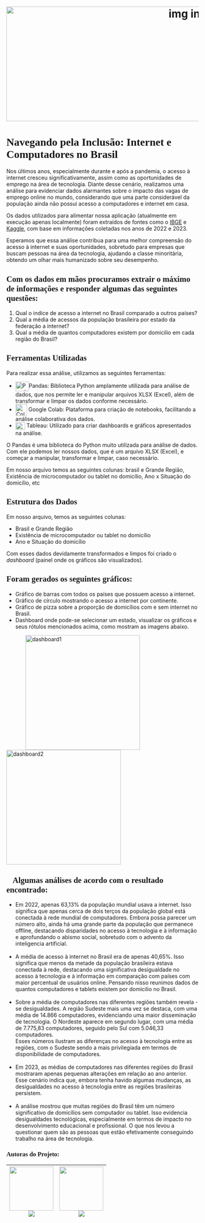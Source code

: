 <h1 align="center">
  <img src="/img/mundo.png" alt="img internet" width="1000" height="300px">
</h1>


<font face="perpetua"><h1>Navegando pela Inclusão: Internet e Computadores no Brasil</h1></font>

<p>Nos últimos anos, especialmente durante e após a pandemia, o acesso à internet cresceu significativamente, assim como as oportunidades de emprego na área de tecnologia. Diante desse cenário, realizamos uma análise para evidenciar dados alarmantes sobre o impacto das vagas de emprego online no mundo, considerando que uma parte considerável da população ainda não possui acesso a computadores e internet em casa.</p>

<p>Os dados utilizados para alimentar nossa aplicação (atualmente em execução apenas localmente) foram extraídos de fontes como o <a href="https://www.ibge.gov.br/estatisticas/sociais/trabalho/17270-pnad-continua.html?edicao=38243&t=resultados" target="_blank">IBGE</a> e <a href="https://www.kaggle.com/datasets/sansuthi/gapminder-internet" target="_blank">Kaggle</a>, com base em informações coletadas nos anos de 2022 e 2023.</p>

<p>Esperamos que essa análise contribua para uma melhor compreensão do acesso à internet e suas oportunidades, sobretudo para empresas que buscam pessoas na área da tecnologia, ajudando a classe minoritária, obtendo um olhar mais humanizado sobre seu desempenho.</p>

<font face="perpetua"><h2>Com os dados em mãos procuramos extrair o máximo de informações e responder algumas das seguintes questões:</h2></font>

<ol>
    <li>Qual o indice de acesso a internet no Brasil comparado a outros países?</li>
    <li>Qual a média de acessos da população brasileira por estado da federação a internet?</li>
    <li>Qual a média de quantos computadores existem por domicilio em cada região do Brasil?</li>
</ol>

<font face="perpetua"><h2>Ferramentas Utilizadas</h2></font>

<p>Para realizar essa análise, utilizamos as seguintes ferramentas:</p>

<ul>
    <li><img align="center" alt="Pandas" height="25" width="35" src="https://logowik.com/content/uploads/images/panda3013.logowik.com.webp">Pandas: Biblioteca Python amplamente utilizada para análise de dados, que nos permite ler e manipular arquivos XLSX (Excel), além de transformar e limpar os dados conforme necessário.</li>
    <li><img align="center" alt="Colab" height="30" width="30" src="https://i.namu.wiki/i/zKS7LsOc2A4ZZR64XnAm8S88HbszoXQPH_T7CY3KFwfwJtemXQwc4Nu3tx5GavmyG-wmgcKs_PfqYbY8xg3iow.webp"> Google Colab: Plataforma para criação de notebooks, facilitando a análise colaborativa dos dados.</li>
    <li><img align="center" alt="Tableau" height="20" width="25" src="https://wallpapers.com/images/hd/tableau-software-logo-design-th525w75z77ccxc9.png">  Tableau: Utilizado para criar dashboards e gráficos apresentados na análise.</li>
</ul>

 <p>O Pandas é uma biblioteca do Python muito utilizada para análise de dados. Com ele podemos ler nossos dados, que é um arquivo XLSX (Excel), e começar a manipular, transformar e limpar, caso necessário. 

 Em nosso arquivo temos as seguintes colunas: brasil e Grande Região, Existência de microcomputador ou tablet no domicílio, Ano x Situação do domicílio, etc
 

<font face="perpetua"><h2>Estrutura dos Dados</h2></font>

Em nosso arquivo, temos as seguintes colunas:
<ul>
    <li>Brasil e Grande Região </li>
    <li>Existência de microcomputador ou tablet no domicílio</li>
    <li>Ano e Situação do domicílio</li>
</ul>

 
 Com esses dados devidamente transformados e limpos foi criado o _dashboard_ (painel onde os gráficos são visualizados).</p>

<font face="perpetua"><h2>Foram gerados os seguintes gráficos:</h2></font>
 
 <ul>
    <li>Gráfico de barras com todos os países que possuem acesso a internet.</li>
    <li>Gráfico de círculo mostrando o acesso a internet por continente.</li>
    <li>Gráfico de pizza sobre a proporção de domicílios com e sem internet no Brasil.</li>
    <li>Dashboard onde pode-se selecionar um estado, visualizar os gráficos e seus rótulos mencionados acima, como mostram as imagens abaixo.</li>
 </ul>

<img src="/img/Captura de tela 2024-10-12 124226.png" alt="dashboard1" width="300" hspace="50">  <img src="/img/Captura de tela 2024-10-12 125037.png" alt="dashboard2" width="300">



<font face="perpetua"><h2>🌟Algumas análises de acordo com o resultado encontrado:</h2></font>

<ul>
    <li>Em 2022, apenas 63,13% da população mundial usava a internet. Isso significa que apenas cerca de dois terços da população global está conectada à rede mundial de computadores. Embora possa parecer um número alto, ainda há uma grande parte da população que permanece offline, destacando disparidades no acesso à tecnologia e à informação e aprofundando o abismo social, sobretudo com o advento da inteligencia artificial.</li> <br>
    <li>A média de acesso à internet no Brasil era de apenas 40,65%. Isso significa que menos da metade da população brasileira estava conectada à rede, destacando uma significativa desigualdade no acesso à tecnologia e à informação em comparação com países com maior percentual de usuários online.
    Pensando nisso reunimos dados de quantos computadores e tablets existem por domicilio no Brasil.</li><br>
    <li>Sobre a média de computadores nas diferentes regiões também revela -se desigualdades. A região Sudeste mais uma vez se destaca, com uma média de 14.866 computadores, evidenciando uma maior disseminação de tecnologia. O Nordeste aparece em segundo lugar, com uma média de 7.775,83 computadores, seguido pelo Sul com 5.046,33 computadores.<br>
    Esses números ilustram as diferenças no acesso à tecnologia entre as regiões, com o Sudeste sendo a mais privilegiada em termos de disponibilidade de computadores.</li><br>
    <li>Em 2023, as médias de computadores nas diferentes regiões do Brasil mostraram apenas pequenas alterações em relação ao ano anterior. Esse cenário indica que, embora tenha havido algumas mudanças, as desigualdades no acesso à tecnologia entre as regiões brasileiras persistem.</li><br>
    <li>A análise mostrou que muitas regiões do Brasil têm um número significativo de domicílios sem computador ou tablet. Isso evidencia desigualdades tecnológicas, especialmente em termos de impacto no desenvolvimento educacional e profissional. O que nos levou a questionar quem são as pessoas que estão efetivamente conseguindo trabalho na área de tecnologia.</li>
</ul>


<font face="courrier"><h3>Autoras do Projeto:</h3></font>

| [<img loading="lazy" src="https://avatars.githubusercontent.com/u/101891674?v=4" width=115><br>](https://github.com/TmTeixeira) <a href="https://www.linkedin.com/in/analistatammyteixeira/" target="_blank"><img src="https://img.shields.io/badge/-LinkedIn-%230077B5?style=for-the-badge&logo=linkedin&logoColor=white" target="_blank"></a>  |  [<img loading="lazy" src="https://avatars.githubusercontent.com/u/171205733?v=4" width=115><br>](https://github.com/veronica-toledo-bm) <a href="https://www.linkedin.com/in/veronica-toledo-bm/" target="_blank"><img src="https://img.shields.io/badge/-LinkedIn-%230077B5?style=for-the-badge&logo=linkedin&logoColor=white" target="_blank"></a>
| :---: | :---: | 

